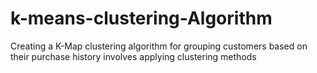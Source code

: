 # k-means-clustering-Algorithm
Creating a K-Map clustering algorithm for grouping customers based on their purchase history involves applying clustering methods
